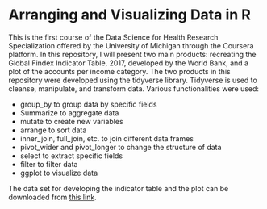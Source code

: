 # Arranging and Visualizing Data in R

This is the first course of the Data Science for Health Research Specialization offered by the University of Michigan through the Coursera platform. In this repository, I will present two main products: recreating the Global Findex Indicator Table, 2017, developed by the World Bank, and a plot of the accounts per income category. The two products in this repository were developed using the tidyverse library. Tidyverse is used to cleanse, manipulate, and transform data. Various functionalities were used:

- group_by to group data by specific fields
- Summarize to aggregate data
- mutate to create new variables
- arrange to sort data
- inner_join, full_join, etc. to join different data frames
- pivot_wider and pivot_longer to change the structure of data
- select to extract specific fields
- filter to filter data
- ggplot to visualize data

 The data set for developing the indicator table and the plot can be downloaded from [this link](https://microdata.worldbank.org/index.php/catalog/3324/get-microdata).
